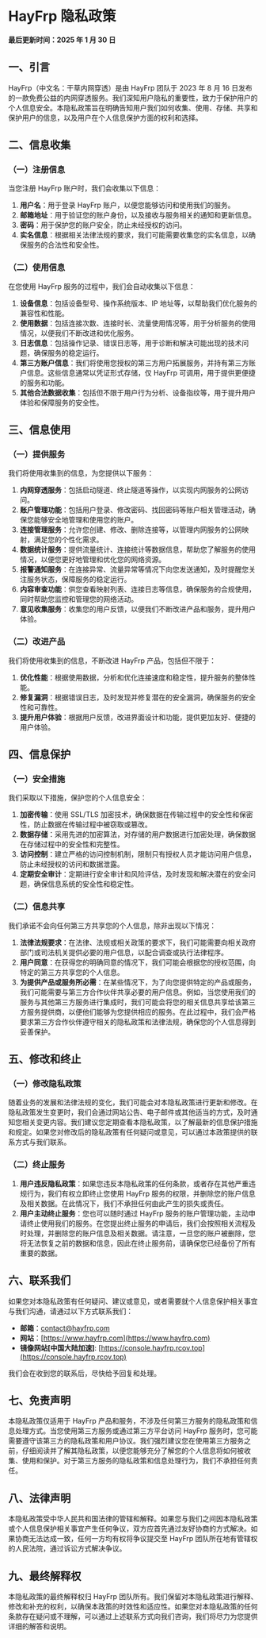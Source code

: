 # HayFrp 隐私政策

**最后更新时间：2025 年 1 月 30 日**

## 一、引言

HayFrp（中文名：干草内网穿透）是由 HayFrp 团队于 2023 年 8 月 16 日发布的一款免费公益的内网穿透服务。我们深知用户隐私的重要性，致力于保护用户的个人信息安全。本隐私政策旨在明确告知用户我们如何收集、使用、存储、共享和保护用户的信息，以及用户在个人信息保护方面的权利和选择。

## 二、信息收集

### （一）注册信息

当您注册 HayFrp 账户时，我们会收集以下信息：

1. **用户名**：用于登录 HayFrp 账户，以便您能够访问和使用我们的服务。
2. **邮箱地址**：用于验证您的账户身份，以及接收与服务相关的通知和更新信息。
3. **密码**：用于保护您的账户安全，防止未经授权的访问。
4. **实名信息**：根据相关法律法规的要求，我们可能需要收集您的实名信息，以确保服务的合法性和安全性。

### （二）使用信息

在您使用 HayFrp 服务的过程中，我们会自动收集以下信息：

1. **设备信息**：包括设备型号、操作系统版本、IP 地址等，以帮助我们优化服务的兼容性和性能。
2. **使用数据**：包括连接次数、连接时长、流量使用情况等，用于分析服务的使用情况，以便我们不断改进和优化服务。
3. **日志信息**：包括操作记录、错误日志等，用于诊断和解决可能出现的技术问题，确保服务的稳定运行。
4. **第三方账户信息**：我们将使用您授权的第三方用户拓展服务，并持有第三方账户信息。这些信息通常以凭证形式存储，仅 HayFrp 可调用，用于提供更便捷的服务和功能。
5. **其他合法数据收集**：包括但不限于用户行为分析、设备指纹等，用于提升用户体验和保障服务的安全性。

## 三、信息使用

### （一）提供服务

我们将使用收集到的信息，为您提供以下服务：

1. **内网穿透服务**：包括启动隧道、终止隧道等操作，以实现内网服务的公网访问。
2. **账户管理功能**：包括用户登录、修改密码、找回密码等账户相关管理活动，确保您能够安全地管理和使用您的账户。
3. **连接管理服务**：允许您创建、修改、删除连接等，以管理内网服务的公网映射，满足您的个性化需求。
4. **数据统计服务**：提供流量统计、连接统计等数据信息，帮助您了解服务的使用情况，以便您更好地管理和优化您的网络资源。
5. **报警通知服务**：在连接异常、流量异常等情况下向您发送通知，及时提醒您关注服务状态，保障服务的稳定运行。
6. **内容审查功能**：供您查看映射列表、连接日志等信息，确保服务的合规使用，同时帮助您监控和管理您的网络活动。
7. **意见收集服务**：收集您的用户反馈，以便我们不断改进产品和服务，提升用户体验。

### （二）改进产品

我们将使用收集到的信息，不断改进 HayFrp 产品，包括但不限于：

1. **优化性能**：根据使用数据，分析和优化连接速度和稳定性，提升服务的整体性能。
2. **修复漏洞**：根据错误日志，及时发现并修复潜在的安全漏洞，确保服务的安全性和可靠性。
3. **提升用户体验**：根据用户反馈，改进界面设计和功能，提供更加友好、便捷的用户体验。

## 四、信息保护

### （一）安全措施

我们采取以下措施，保护您的个人信息安全：

1. **加密传输**：使用 SSL/TLS 加密技术，确保数据在传输过程中的安全性和保密性，防止数据在传输过程中被窃取或篡改。
2. **数据存储**：采用先进的加密算法，对存储的用户数据进行加密处理，确保数据在存储过程中的安全性和完整性。
3. **访问控制**：建立严格的访问控制机制，限制只有授权人员才能访问用户信息，防止未经授权的访问和数据泄露。
4. **定期安全审计**：定期进行安全审计和风险评估，及时发现和解决潜在的安全问题，确保信息系统的安全性和稳定性。

### （二）信息共享

我们承诺不会向任何第三方共享您的个人信息，除非出现以下情况：

1. **法律法规要求**：在法律、法规或相关政策的要求下，我们可能需要向相关政府部门或司法机关提供必要的用户信息，以配合调查或执行法律程序。
2. **用户同意**：在获得您的明确同意的情况下，我们可能会根据您的授权范围，向特定的第三方共享您的个人信息。
3. **为提供产品或服务所必需**：在某些情况下，为了向您提供特定的产品或服务，我们可能需要与第三方合作伙伴共享必要的用户信息。例如，当您使用我们的服务与其他第三方服务进行集成时，我们可能会将您的相关信息共享给该第三方服务提供商，以便他们能够为您提供相应的服务。在此过程中，我们会严格要求第三方合作伙伴遵守相关的隐私政策和法律法规，确保您的个人信息得到妥善保护。

## 五、修改和终止

### （一）修改隐私政策

随着业务的发展和法律法规的变化，我们可能会对本隐私政策进行更新和修改。在隐私政策发生变更时，我们会通过网站公告、电子邮件或其他适当的方式，及时通知您相关变更内容。我们建议您定期查看本隐私政策，以了解最新的信息保护措施和规定。如果您对修改后的隐私政策有任何疑问或意见，可以通过本政策提供的联系方式与我们联系。

### （二）终止服务

1. **用户违反隐私政策**：如果您违反本隐私政策的任何条款，或者存在其他严重违规行为，我们有权立即终止您使用 HayFrp 服务的权限，并删除您的账户信息及相关数据。在此情况下，我们不承担任何由此产生的损失或责任。
2. **用户主动终止服务**：您也可以随时通过 HayFrp 服务的账户管理功能，主动申请终止使用我们的服务。在您提出终止服务的申请后，我们会按照相关流程及时处理，并删除您的账户信息及相关数据。请注意，一旦您的账户被删除，您将无法恢复之前的数据和信息，因此在终止服务前，请确保您已经备份了所有重要的数据。

## 六、联系我们

如果您对本隐私政策有任何疑问、建议或意见，或者需要就个人信息保护相关事宜与我们沟通，请通过以下方式联系我们：

- **邮箱**：contact@hayfrp.com
- **网站**：[https://www.hayfrp.com](https://www.hayfrp.com)
- **镜像网站[中国大陆加速]**: [https://console.hayfrp.rcov.top](https://console.hayfrp.rcov.top)

我们会在收到您的联系后，尽快给予回复和处理。

## 七、免责声明

本隐私政策仅适用于 HayFrp 产品和服务，不涉及任何第三方服务的隐私政策和信息处理方式。当您使用第三方服务或通过第三方平台访问 HayFrp 服务时，您可能需要遵守该第三方的隐私政策和用户协议。我们强烈建议您在使用第三方服务之前，仔细阅读并了解其隐私政策，以便您能够充分了解您的个人信息将如何被收集、使用和保护。对于第三方服务的隐私政策和信息处理行为，我们不承担任何责任。

## 八、法律声明

本隐私政策受中华人民共和国法律的管辖和解释。如果您与我们之间因本隐私政策或个人信息保护相关事宜产生任何争议，双方应首先通过友好协商的方式解决。如果协商无法达成一致，任何一方均有权将争议提交至 HayFrp 团队所在地有管辖权的人民法院，通过诉讼方式解决争议。

## 九、最终解释权

本隐私政策的最终解释权归 HayFrp 团队所有。我们保留对本隐私政策进行解释、修改和补充的权利，以确保本政策的时效性和适应性。如果您对本隐私政策的任何条款存在疑问或不理解，可以通过上述联系方式向我们咨询，我们将尽力为您提供详细的解答和说明。